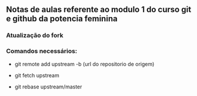 ## Notas de aulas referente ao modulo 1 do curso git e github da potencia feminina

### Atualização do fork

### Comandos necessários:

* git remote add upstream -b (url do repositorio de origem)

* git fetch upstream

* git rebase upstream/master